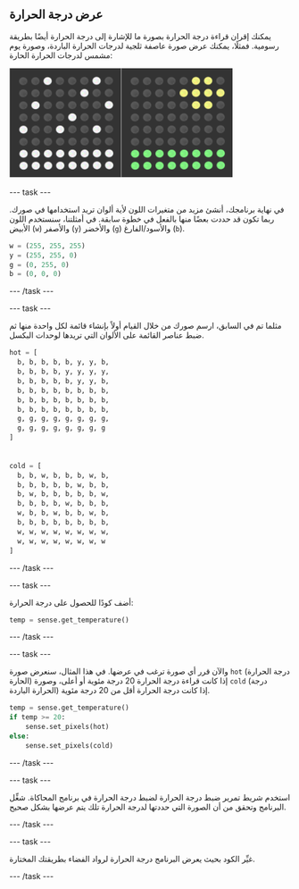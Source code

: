 ## عرض درجة الحرارة

يمكنك إقران قراءة درجة الحرارة بصورة ما للإشارة إلى درجة الحرارة أيضًا بطريقة رسومية. فمثلًا، يمكنك عرض صورة عاصفة ثلجية لدرجات الحرارة الباردة، وصورة يوم مشمس لدرجات الحرارة الحارة:

![درجات الحرارة الحارة ودرجات الحرارة الباردة](images/hot-and-cold.png)

\--- task \---

في نهاية برنامجك، أنشئ مزيد من متغيرات اللون لأية ألوان تريد استخدامها في صورك. ربما تكون قد حددت بعضًا منها بالفعل في خطوة سابقة. في أمثلتنا، سنستخدم اللون الأبيض (`w`) والأصفر (`y`) والأخضر (`g`) والأسود/الفارغ (`b`).

```python
w = (255, 255, 255)
y = (255, 255, 0)
g = (0, 255, 0)
b = (0, 0, 0)
```

\--- /task \---

\--- task \---

مثلما تم في السابق، ارسم صورك من خلال القيام أولاً بإنشاء قائمة لكل واحدة منها ثم ضبط عناصر القائمة على الألوان التي تريدها لوحدات البكسل.

```python
hot = [
  b, b, b, b, b, y, y, b,
  b, b, b, b, y, y, y, y,
  b, b, b, b, b, y, y, b,
  b, b, b, b, b, b, b, b,
  b, b, b, b, b, b, b, b,
  b, b, b, b, b, b, b, b,
  g, g, g, g, g, g, g, g,
  g, g, g, g, g, g, g, g
]


cold = [
  b, b, w, b, b, b, w, b,
  b, b, b, b, b, w, b, b,
  b, w, b, b, b, b, b, w,
  b, b, b, b, w, b, b, b,
  w, b, b, w, b, b, w, b,
  b, b, b, b, b, b, b, b,
  w, w, w, w, w, w, w, w,
  w, w, w, w, w, w, w, w
]
```

\--- /task \---

\--- task \---

أضف كودًا للحصول على درجة الحرارة:

```python
temp = sense.get_temperature()
```

\--- /task \---

\--- task \---

والآن قرر أي صورة ترغب في عرضها. في هذا المثال، سنعرض صورة `hot` (درجة الحرارة الحارة) إذا كانت قراءة درجة الحرارة 20 درجة مئوية أو أعلى، وصورة `cold` (درجة الحرارة الباردة) إذا كانت درجة الحرارة أقل من 20 درجة مئوية.

```python
temp = sense.get_temperature()
if temp >= 20:
    sense.set_pixels(hot)
else:
    sense.set_pixels(cold)
```

\--- /task \---

\--- task \---

استخدم شريط تمرير ضبط درجة الحرارة لضبط درجة الحرارة في برنامج المحاكاة. شغِّل البرنامج وتحقق من أن الصورة التي حددتها لدرجة الحرارة تلك يتم عرضها بشكل صحيح.

\--- /task \---

\--- task \---

غيِّر الكود بحيث يعرض البرنامج درجة الحرارة لرواد الفضاء بطريقتك المختارة.

\--- /task \---